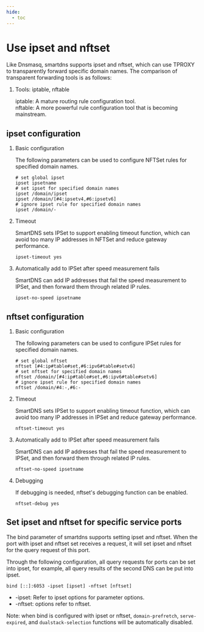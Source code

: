 ```yaml
---
hide:
  - toc
---
```


# Use ipset and nftset

Like Dnsmasq, smartdns supports ipset and nftset, which can use TPROXY to transparently forward specific domain names. The comparison of transparent forwarding tools is as follows:

1. Tools: iptable, nftable

    iptable: A mature routing rule configuration tool.  
    nftable: A more powerful rule configuration tool that is becoming mainstream.

## ipset configuration

1. Basic configuration

    The following parameters can be used to configure NFTSet rules for specified domain names.

    ```shell
    # set global ipset
    ipset ipsetname
    # set ipset for specified domain names
    ipset /domain/ipset
    ipset /domain/[#4:ipsetv4,#6:ipsetv6]
    # ignore ipset rule for specified domain names
    ipset /domain/-
    ```

1. Timeout

    SmartDNS sets IPSet to support enabling timeout function, which can avoid too many IP addresses in NFTSet and reduce gateway performance.

    ```shell
    ipset-timeout yes
    ```

1. Automatically add to IPSet after speed measurement fails

    SmartDNS can add IP addresses that fail the speed measurement to IPSet, and then forward them through related IP rules.

    ```shell
    ipset-no-speed ipsetname
    ```

## nftset configuration

1. Basic configuration

    The following parameters can be used to configure IPSet rules for specified domain names.

    ```shell
    # set global nftset
    nftset [#4:ip#table#set,#6:ipv6#table#setv6]
    # set nftset for specified domain names
    nftset /domain/[#4:ip#table#set,#6:ipv6#table#setv6]
    # ignore ipset rule for specified domain names
    nftset /domain/#4:-,#6:-
    ```

1. Timeout

    SmartDNS sets IPSet to support enabling timeout function, which can avoid too many IP addresses in IPSet and reduce gateway performance.

    ```shell
    nftset-timeout yes
    ```

1. Automatically add to IPSet after speed measurement fails

    SmartDNS can add IP addresses that fail the speed measurement to IPSet, and then forward them through related IP rules.

    ```shell
    nftset-no-speed ipsetname
    ```

1. Debugging

    If debugging is needed, nftset's debugging function can be enabled.

    ```shell
    nftset-debug yes
    ```

## Set ipset and nftset for specific service ports

The bind parameter of smartdns supports setting ipset and nftset. When the port with ipset and nftset set receives a request, it will set ipset and nftset for the query request of this port.

Through the following configuration, all query requests for ports can be set into ipset, for example, all query results of the second DNS can be put into ipset.

```shell
bind [::]:6053 -ipset [ipset] -nftset [nftset]
```

* -ipset: Refer to ipset options for parameter options.
* -nftset: options refer to nftset.

Note: when bind is configured with ipset or nftset, `domain-prefretch`, `serve-expired`, and `dualstack-selection` functions will be automatically disabled.
